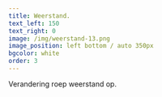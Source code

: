 ```yaml
---
title: Weerstand.
text_left: 150
text_right: 0
image: /img/weerstand-13.png
image_position: left bottom / auto 350px
bgcolor: white
order: 3
---
```


Verandering roep weerstand op.